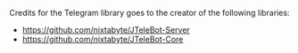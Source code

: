 Credits for the Telegram library goes to the creator of the following libraries:
- https://github.com/nixtabyte/JTeleBot-Server
- https://github.com/nixtabyte/JTeleBot-Core